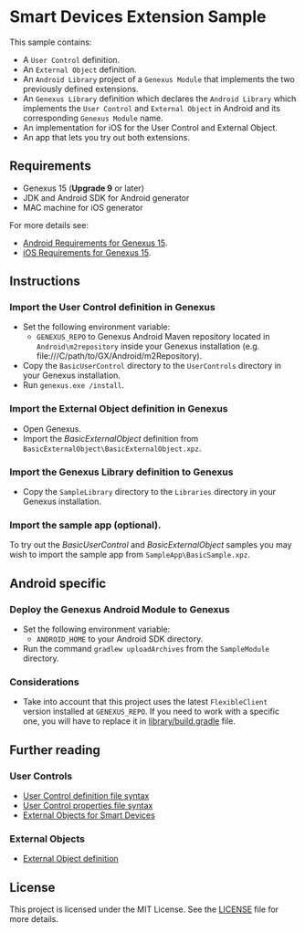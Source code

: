 # Smart Devices Extension Sample
This sample contains:
- A `User Control` definition.
- An `External Object` definition.
- An `Android Library` project of a `Genexus Module` that implements the two previously defined extensions.
- An `Genexus Library` definition which declares the `Android Library` which implements the `User Control` and `External Object` in Android and its corresponding `Genexus Module` name.
- An implementation for iOS for the User Control and External Object.
- An app that lets you try out both extensions.

## Requirements
- Genexus 15 (**Upgrade 9** or later)
- JDK and Android SDK for Android generator
- MAC machine for iOS generator

For more details see:
- [Android Requirements for Genexus 15](http://wiki.genexus.com/commwiki/servlet/wiki?14449).
- [iOS Requirements for Genexus 15](https://wiki.genexus.com/commwiki/servlet/wiki?19478).

## Instructions

### Import the User Control definition in Genexus
- Set the following environment variable:
    - `GENEXUS_REPO` to Genexus Android Maven repository located in `Android\m2repository` inside your Genexus installation (e.g. file:///C/path/to/GX/Android/m2Repository).
- Copy the `BasicUserControl` directory to the `UserControls` directory in your Genexus installation.
- Run `genexus.exe /install`.

### Import the External Object definition in Genexus
- Open Genexus.
- Import the _BasicExternalObject_ definition from `BasicExternalObject\BasicExternalObject.xpz`.

### Import the Genexus Library definition to Genexus
- Copy the `SampleLibrary` directory to the `Libraries` directory in your Genexus installation.

### Import the sample app (optional).
To try out the _BasicUserControl_ and _BasicExternalObject_ samples you may wish to import the sample app from `SampleApp\BasicSample.xpz`.

## Android specific

### Deploy the Genexus Android Module to Genexus
- Set the following environment variable:
    - `ANDROID_HOME` to your Android SDK directory.
- Run the command `gradlew uploadArchives` from the `SampleModule` directory.

### Considerations
- Take into account that this project uses the latest `FlexibleClient` version installed at `GENEXUS_REPO`. If you need to work with a specific one, you will have to replace it in [library/build.gradle](https://github.com/genexuslabs/SDExtensionsSample/blob/master/SampleModule/library/build.gradle) file.

## Further reading

### User Controls
- [User Control definition file syntax](http://wiki.genexus.com/commwiki/servlet/wiki?13309)
- [User Control properties file syntax](http://wiki.genexus.com/commwiki/servlet/wiki?27179)
- [External Objects for Smart Devices](https://wiki.genexus.com/commwiki/servlet/wiki?17880)

### External Objects
- [External Object definition](http://wiki.genexus.com/commwiki/servlet/wiki?6148)

## License
This project is licensed under the MIT License. See the [LICENSE](LICENSE.txt) file for more details.

